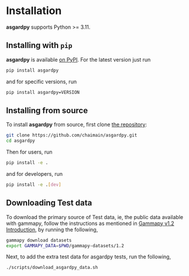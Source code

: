 Installation
============

**asgardpy** supports Python >= 3.11.

## Installing with `pip`

**asgardpy** is available [on PyPI](https://pypi.org/project/asgardpy/). For the latest version just run

```bash
pip install asgardpy
```

and for specific versions, run

```bash
pip install asgardpy=VERSION
```

## Installing from source

To install **asgardpy** from source, first clone [the repository](https://github.com/chaimain/asgardpy):

```bash
git clone https://github.com/chaimain/asgardpy.git
cd asgardpy
```

Then for users, run

```bash
pip install -e .
```

and for developers, run

```bash
pip install -e .[dev]
```

## Downloading Test data

To download the primary source of Test data, ie, the public data available with gammapy,
follow the instructions as mentioned in [Gammapy v1.2 Introduction](https://docs.gammapy.org/1.2/getting-started/index.html), by running the following,

```bash
gammapy download datasets
export GAMMAPY_DATA=$PWD/gammapy-datasets/1.2
```

Next, to add the extra test data for asgardpy tests, run the following,

```bash
./scripts/download_asgardpy_data.sh
```
